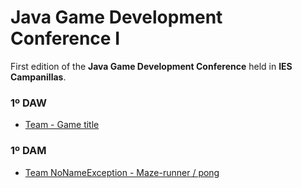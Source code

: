 # Java Game Development Conference I

First edition of the **Java Game Development Conference** held in **IES Campanillas**.

### 1º DAW
* [Team - Game title]()

### 1º DAM
* [Team NoNameException - Maze-runner / pong](https://github.com/Frankcs96/maze-runner)
